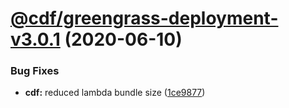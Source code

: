# [@cdf/greengrass-deployment-v3.0.1](https://git-codecommit.us-west-2.amazonaws.com/v1/repos/cdf-core/compare/@cdf/greengrass-deployment-v3.0.0...@cdf/greengrass-deployment-v3.0.1) (2020-06-10)


### Bug Fixes

* **cdf:** reduced lambda bundle size ([1ce9877](https://git-codecommit.us-west-2.amazonaws.com/v1/repos/cdf-core/commit/1ce9877878831dac78b00ddbc5589cadead19d53))
